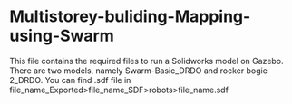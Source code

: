 # Multistorey-buliding-Mapping-using-Swarm
This file contains the required files to run a Solidworks model on Gazebo.
There are two models, namely Swarm-Basic_DRDO and rocker bogie 2_DRDO.
You can find .sdf file in file_name_Exported>file_name_SDF>robots>file_name.sdf

